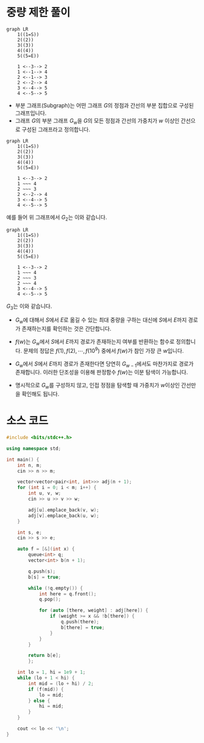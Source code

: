 # 중량 제한 풀이

```mermaid
graph LR
	1((1=S))
	2((2))
	3((3))
	4((4))
	5((5=E))

	1 <--3--> 2
	1 <--1--> 4
	2 <--1--> 3
	2 <--2--> 4
	3 <--4--> 5
	4 <--5--> 5
```

* 부분 그래프(Subgraph)는 어떤 그래프 $G$의 정점과 간선의 부분 집합으로 구성된 그래프입니다.
* 그래프 $G$의 부분 그래프 $G_w$을 $G$의 모든 정점과 간선의 가중치가 $w$ 이상인 간선으로 구성된 그래프라고 정의합니다. 

```mermaid
graph LR
	1((1=S))
	2((2))
	3((3))
	4((4))
	5((5=E))

	1 <--3--> 2
	1 ~~~ 4
	2 ~~~ 3
	2 <--2--> 4
	3 <--4--> 5
	4 <--5--> 5
```
예를 들어 위 그래프에서 $G_2$는 이와 같습니다.

```mermaid
graph LR
	1((1=S))
	2((2))
	3((3))
	4((4))
	5((5=E))

	1 <--3--> 2
	1 ~~~ 4
	2 ~~~ 3
	2 ~~~ 4
	3 <--4--> 5
	4 <--5--> 5
```
$G_3$는 이와 같습니다.

* $G_w$에 대해서 $S$에서 $E$로 옮길 수 있는 최대 중량을 구하는 대신에 $S$에서 $E$까지 경로가 존재하는지를 확인하는 것은 간단합니다.
* $f(w)$는 $G_w$에서 $S$에서 $E$까지 경로가 존재하는지 여부를 반환하는 함수로 정의합니다. 문제의 정답은 $f(1), f(2), \cdots, f(10^9)$ 중에서 $f(w)$가 참인 가장 큰 $w$입니다.

* $G_w$에서 $S$에서 $E$까지 경로가 존재한다면 당연히 $G_{w-1}$에서도 마찬가지로 경로가 존재합니다. 이러한 단조성을 이용해 판정함수 $f(w)$는 이분 탐색이 가능합니다.

* 명시적으로 $G_w$를 구성하지 않고, 인접 정점을 탐색할 때 가중치가 $w$이상인 간선만을 확인해도 됩니다.
# 소스 코드
```cpp
#include <bits/stdc++.h>

using namespace std;

int main() {
    int n, m;
    cin >> n >> m;

    vector<vector<pair<int, int>>> adj(n + 1);
    for (int i = 0; i < m; i++) {
        int u, v, w;
        cin >> u >> v >> w;

        adj[u].emplace_back(v, w);
        adj[v].emplace_back(u, w);
    }

    int s, e;
    cin >> s >> e;

    auto f = [&](int x) {
        queue<int> q;
        vector<int> b(n + 1);

        q.push(s);
        b[s] = true;

        while (!q.empty()) {
            int here = q.front();
            q.pop();

            for (auto [there, weight] : adj[here]) {
                if (weight >= x && !b[there]) {
                    q.push(there);
                    b[there] = true;
                }
            }
        }

        return b[e];
        };

    int lo = 1, hi = 1e9 + 1;
    while (lo + 1 < hi) {
        int mid = (lo + hi) / 2;
        if (f(mid)) {
            lo = mid;
        } else {
            hi = mid;
        }
    }

    cout << lo << '\n';
}

```
